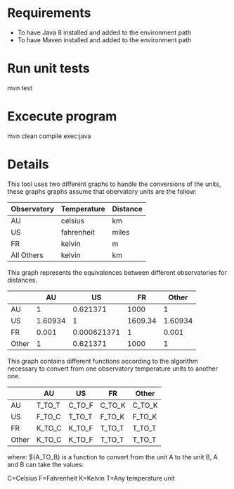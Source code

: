# Requirements
* To have Java 8 installed and added to the environment path
* To have Maven installed and added to the environment path

# Run unit tests
mvn test

# Excecute program
mvn clean compile exec:java

# Details

This tool uses two different graphs to handle the conversions of the units, these graphs graphs assume that obervatory units are the follow:

|	Observatory | Temperature	| Distance	|
|-------------|-------------|-----------|
|  AU	        |celsius	    |km	        |
|  US	        |fahrenheit	  |miles	    |
|  FR	        |kelvin	      |m |1	      |
| All Others  |kelvin	      |km	        |


This graph represents the equivalences between different observatories for distances.

|	    |AU	      |US	         |FR	    |Other  |
|-----|---------|------------|--------|-------|
|  AU	|1	      |0.621371	   |1000	  |1      |
|  US	|1.60934	|1	         |1609.34	|1.60934|
|  FR	|0.001	  |0.000621371 |1	      |0.001  |
|Other|1	      |0.621371	   |1000	  |1      |


This graph contains different functions according to the algorithm necessary to convert from one observatory temperature units to another one.

|	    |AU	     |US	    |FR	     |Other   |
|-----|--------|--------|--------|--------|
|  AU	| T_TO_T | C_TO_F | C_TO_K | C_TO_K |
|  US	| F_TO_C | T_TO_T | F_TO_K | F_TO_K |
|  FR	| K_TO_C | K_TO_F | T_TO_T | T_TO_T |
|Other| K_TO_C | K_TO_F | T_TO_T | T_TO_T |

where:
${A_TO_B} is a function to convert from the unit A to the unit B, A and B can take the values:

C=Celsius
F=Fahrenheit
K=Kelvin
T=Any temperature unit
